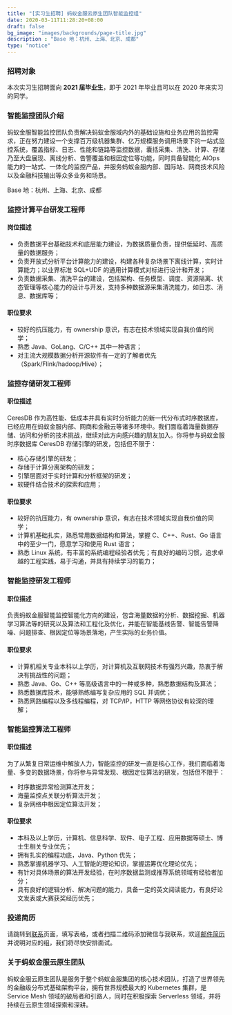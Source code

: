 ```yaml
---
title: "[实习生招聘] 蚂蚁金服云原生团队智能监控组"
date: 2020-03-11T11:28:20+08:00
draft: false
bg_image: "images/backgrounds/page-title.jpg"
description : "Base 地：杭州、上海、北京、成都"
type: "notice"
---
```


### 招聘对象

本次实习生招聘面向 **2021 届毕业生**，即于 2021 年毕业且可以在 2020 年来实习的同学。

### 智能监控团队介绍

蚂蚁金服智能监控团队负责解决蚂蚁金服域内外的基础设施和业务应用的监控需求，正在努力建设一个支撑百万级机器集群、亿万规模服务调用场景下的一站式监控系统，覆盖指标、日志、性能和链路等监控数据，囊括采集、清洗、计算、存储乃至大盘展现、离线分析、告警覆盖和根因定位等功能，同时具备智能化 AIOps 能力的一站式、一体化的监控产品，并服务蚂蚁金服内部、国际站、网商技术风险以及金融科技输出等众多业务和场景。

Base 地：杭州、上海、北京、成都

### 监控计算平台研发工程师

#### 岗位描述

- 负责数据平台基础技术和底层能力建设，为数据质量负责，提供低延时、高质量的数据服务；
- 负责开放式分析平台计算能力的建设，构建各种复杂场景下离线计算，实时计算能力；以业界标准 SQL+UDF 的通用计算模式对标进行设计和开发；
- 负责数据采集、清洗平台的建设，包括架构、任务模型、调度、资源隔离、状态管理等核心能力的设计与开发，支持多种数据源采集清洗能力，如日志、消息、数据库等；

#### 职位要求

- 较好的抗压能力，有 ownership 意识，有志在技术领域实现自我价值的同学；
- 熟悉 Java、GoLang、C/C++ 其中一种语言；
- 对主流大规模数据分析开源软件有一定的了解者优先（Spark/Flink/hadoop/Hive）；

### 监控存储研发工程师

#### 职位描述

CeresDB 作为高性能、低成本并具有实时分析能力的新一代分布式时序数据库，已经应用在蚂蚁金服内部、网商和金融云等诸多环境中。我们面临着海量数据存储、访问和分析的技术挑战，继续对此方向感兴趣的朋友加入。你将参与蚂蚁金服时序数据库 CeresDB 存储引擎的研发，包括但不限于：

- 核心存储引擎的研发；
- 存储于计算分离架构的研发；
- 引擎层面对于实时计算和分析框架的研发；
- 软硬件结合技术的探索和应用；

#### 职位要求

- 较好的抗压能力，有 ownership 意识，有志在技术领域实现自我价值的同学；
- 计算机基础扎实，熟悉常用数据结构和算法，掌握 C、C++、Rust、Go 语言中的至少一门，愿意学习和使用 Rust 语言；
- 熟悉 Linux 系统，有丰富的系统编程经验者优先；有良好的编码习惯，追求卓越的工程实践，易于沟通，并具有持续学习的能力；

### 智能监控研发工程师

#### 职位描述

负责蚂蚁金服智能监控智能化方向的建设，包含海量数据的分析、数据挖掘、机器学习算法等的研究以及算法和工程化及优化，并能在智能基线告警、智能告警降噪、问题排查、根因定位等场景落地，产生实际的业务价值。

#### 职位要求

- 计算机相关专业本科以上学历，对计算机及互联网技术有强烈兴趣，热衷于解决有挑战性的问题；
- 熟悉 Java、Go、C++ 等高级语言中的一种或多种，熟悉数据结构及算法；
- 熟悉数据库技术，能够熟练编写复杂应用的 SQL 并调优；
- 熟悉网路编程以及多线程编程，对 TCP/IP，HTTP 等网络协议有较深的理解；

### 智能监控算法工程师

#### 职位描述

为了从繁复日常运维中解放人力，智能监控的研发一直是核心工作，我们面临着海量、多变的数据场景，你将参与异常发现、根因定位算法的研发，包括但不限于：

- 时序数据异常检测算法开发；
- 海量监控点关联分析算法开发；
- 复杂网络中根因定位算法开发；

#### 职位要求

- 本科及以上学历，计算机、信息科学、软件、电子工程、应用数据等硕士、博士生相关专业优先；
- 拥有扎实的编程功底，Java、Python 优先；
- 熟悉掌握机器学习、人工智能的理论知识，掌握运筹优化理论优先；
- 有针对具体场景的算法开发经验，在时序数据监测或推荐系统领域有经验者加分；
- 具有良好的逻辑分析、解决问题的能力，具备一定的英文阅读能力，有良好论文发表或大赛获奖经历优先；

### 投递简历

请跳转到[联系](/contact/)页面，填写表格，或者扫描二维码添加微信与我联系，欢迎[邮件简历](mailto:jingchao.sjc@antfin.com)并说明对应的组，我们将尽快安排面试。

### 关于蚂蚁金服云原生团队

蚂蚁金服云原生团队是服务于整个蚂蚁金服集团的核心技术团队，打造了世界领先的金融级分布式基础架构平台，拥有世界规模最大的 Kubernetes 集群，是 Service Mesh 领域的破局者和引路人，同时在积极探索 Serverless 领域，并将持续在云原生领域探索和深耕。

